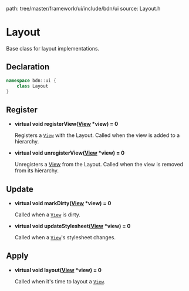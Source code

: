 path: tree/master/framework/ui/include/bdn/ui
source: Layout.h

# Layout

Base class for layout implementations.

## Declaration

```C++
namespace bdn::ui {
	class Layout
}
```

## Register

* **virtual void registerView([View](../ui/view.md) \*view) = 0**

	Registers a [`View`](../ui/view.md) with the Layout. Called when the view is added to a hierarchy.

* **virtual void unregisterView([View](../ui/view.md) \*view) = 0**

	Unregisters a [View](../ui/view.md) from the Layout. Called when the view is removed from its hierarchy.

## Update

* **virtual void markDirty([View](../ui/view.md) \*view) = 0**
	
	Called when a [`View`](../ui/view.md) is dirty.

* **virtual void updateStylesheet([View](../ui/view.md) \*view) = 0**

	Called when a [`View`](../ui/view.md)'s stylesheet changes.

## Apply

* **virtual void layout([View](../ui/view.md) \*view) = 0**

	Called when it's time to layout a [`View`](../ui/view.md).
